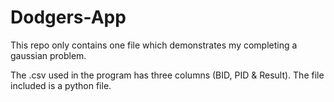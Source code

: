 # Dodgers-App

This repo only contains one file which demonstrates my completing a gaussian problem.

The .csv used in the program has three columns (BID, PID & Result). The file included is a python file. 
